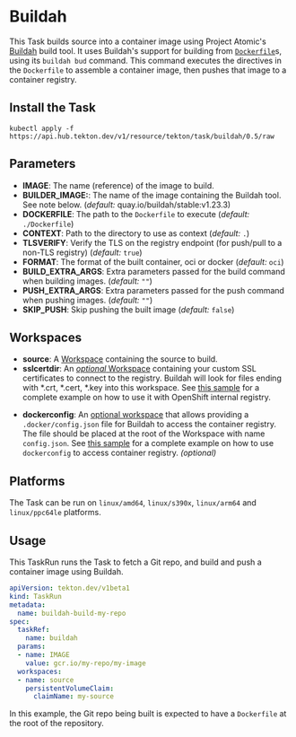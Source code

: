 # Buildah

This Task builds source into a container image using Project Atomic's
[Buildah](https://github.com/projectatomic/buildah) build tool. It uses
Buildah's support for building from
[`Dockerfile`](https://docs.docker.com/engine/reference/builder/)s, using its
`buildah bud` command. This command executes the directives in the `Dockerfile`
to assemble a container image, then pushes that image to a container registry.

## Install the Task

```
kubectl apply -f https://api.hub.tekton.dev/v1/resource/tekton/task/buildah/0.5/raw
```

## Parameters

* **IMAGE**: The name (reference) of the image to build.
* **BUILDER_IMAGE:**: The name of the image containing the Buildah tool. See
  note below.  (_default:_ quay.io/buildah/stable:v1.23.3)
* **DOCKERFILE**: The path to the `Dockerfile` to execute (_default:_
  `./Dockerfile`)
* **CONTEXT**: Path to the directory to use as context (_default:_
  `.`)
* **TLSVERIFY**: Verify the TLS on the registry endpoint (for push/pull to a
  non-TLS registry) (_default:_ `true`)
* **FORMAT**: The format of the built container, oci or docker (_default:_
 `oci`)
* **BUILD_EXTRA_ARGS**: Extra parameters passed for the build command when
  building images. (_default:_ `""`)
* **PUSH_EXTRA_ARGS**: Extra parameters passed for the push command when
  pushing images. (_default:_ `""`)
* **SKIP_PUSH**: Skip pushing the built image (_default:_ `false`)

## Workspaces

* **source**: A [Workspace](https://github.com/tektoncd/pipeline/blob/main/docs/workspaces.md) containing the source to build.
* **sslcertdir**: An [*optional* Workspace](https://github.com/tektoncd/pipeline/blob/v0.17.0/docs/workspaces.md#optional-workspaces) containing your custom SSL certificates to connect to the registry. Buildah will look for files ending with *.crt, *.cert, *.key into this workspace. See [this sample](./samples/openshift-internal-registry.yaml) for a complete example on how to use it with OpenShift internal registry.
- **dockerconfig**: An [optional workspace](https://github.com/tektoncd/pipeline/blob/main/docs/workspaces.md#using-workspaces-in-tasks) that allows providing a `.docker/config.json` file for Buildah to access the container registry. The file should be placed at the root of the Workspace with name `config.json`. See [this sample](./samples/dockerconfig.yaml) for a complete example on how to use `dockerconfig` to access container registry. _(optional)_

## Platforms

The Task can be run on `linux/amd64`, `linux/s390x`, `linux/arm64` and `linux/ppc64le` platforms.

## Usage

This TaskRun runs the Task to fetch a Git repo, and build and push a container
image using Buildah.

```yaml
apiVersion: tekton.dev/v1beta1
kind: TaskRun
metadata:
  name: buildah-build-my-repo
spec:
  taskRef:
    name: buildah
  params:
  - name: IMAGE
    value: gcr.io/my-repo/my-image
  workspaces:
  - name: source
    persistentVolumeClaim:
      claimName: my-source
```

In this example, the Git repo being built is expected to have a `Dockerfile` at
the root of the repository.
